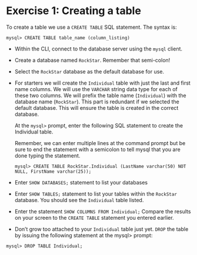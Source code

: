 # Exercise 1: Creating a table

To create a table we use a `CREATE TABLE` SQL statement.  The syntax is:

```
mysql> CREATE TABLE table_name (column_listing)
```

- Within the CLI, connect to the database server using the `mysql` client.
- Create a database named `RockStar`.  Remember that semi-colon!
- Select the `RockStar` database as the default database for use.
- For starters we will create the `Individual` table with just the last and first name columns.  We will use the `VARCHAR` string data type for each of these two columns.  We will prefix the table name (`Individual`) with the database name (`RockStar`).  This part is redundant if we selected the default database.  This will ensure the table is created in the correct database.  

  At the `mysql>` prompt, enter the following SQL statement to create the Individual table.  

  Remember, we can enter multiple lines at the command prompt but be sure to end the statement with a semicolon to tell mysql that you are done typing the statement.  

  ```
  mysql> CREATE TABLE RockStar.Individual (LastName varchar(50) NOT NULL, FirstName varchar(25));
  ```

- Enter `SHOW DATABASES;` statement to list your databases
- Enter `SHOW TABLES;` statement to list your tables within the `RockStar` database. You should see the `Individual` table listed.
- Enter the statement `SHOW COLUMNS FROM Individual;` Compare the results on your screen to the `CREATE TABLE` statement you entered earlier.  
-	Don’t grow too attached to your `Individual` table just yet.  `DROP` the table by issuing the following statement at the mysql> prompt:

  ```
  mysql> DROP TABLE Individual;
  ```
